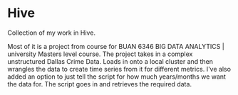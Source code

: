# Hive

Collection of my work in Hive. 

Most of it is a project from course for BUAN 6346 BIG DATA ANALYTICS | university Masters level course. The project takes in a complex unstructured Dallas Crime Data. Loads in onto a local cluster and then wrangles the data to create time series from it for different metrics. I've also added an option to just tell the script for how much years/months we want the data for. The script goes in and retrieves the required data.
